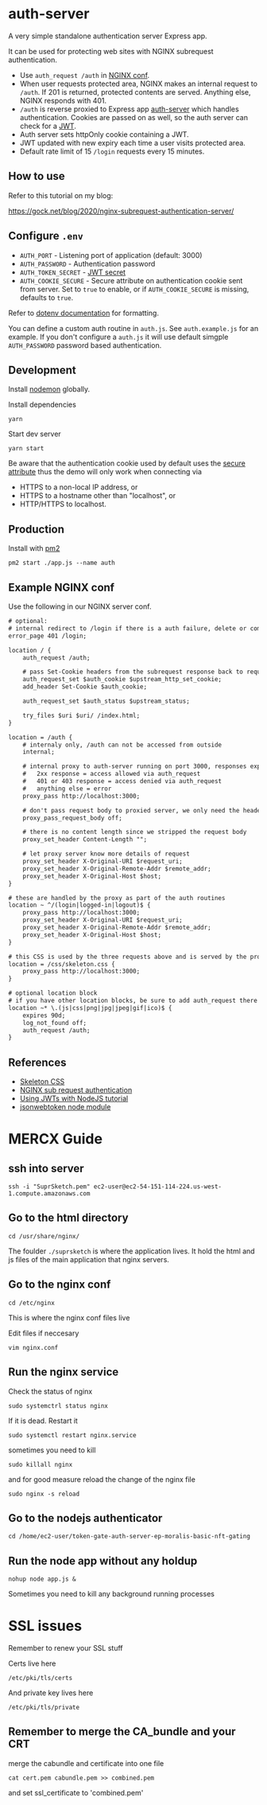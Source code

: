 # auth-server

A very simple standalone authentication server Express app.

It can be used for protecting web sites with NGINX subrequest authentication.

- Use `auth_request /auth` in [NGINX conf](https://docs.nginx.com/nginx/admin-guide/security-controls/configuring-subrequest-authentication/).
- When user requests protected area, NGINX makes an internal request to `/auth`. If 201 is returned, protected contents are served. Anything else, NGINX responds with 401.
- `/auth` is reverse proxied to Express app [auth-server](https://github.com/andygock/auth-server) which handles authentication. Cookies are passed on as well, so the auth server can check for a [JWT](https://jwt.io/).
- Auth server sets httpOnly cookie containing a JWT.
- JWT updated with new expiry each time a user visits protected area.
- Default rate limit of 15 `/login` requests every 15 minutes.

## How to use

Refer to this tutorial on my blog:

<https://gock.net/blog/2020/nginx-subrequest-authentication-server/>

## Configure `.env`

- `AUTH_PORT` -  Listening port of application (default: 3000)
- `AUTH_PASSWORD` - Authentication password
- `AUTH_TOKEN_SECRET` - [JWT secret](https://en.wikipedia.org/wiki/JSON_Web_Token#Structure)
- `AUTH_COOKIE_SECURE` - Secure attribute on authentication cookie sent from server. Set to `true` to enable, or if `AUTH_COOKIE_SECURE` is missing, defaults to `true`.

Refer to [dotenv documentation](https://github.com/motdotla/dotenv#readme) for formatting.

You can define a custom auth routine in `auth.js`. See `auth.example.js` for an example. If you don't configure a `auth.js` it will use default simgple `AUTH_PASSWORD` password based authentication.

## Development

Install [nodemon](https://nodemon.io/) globally.

Install dependencies

    yarn

Start dev server

    yarn start

Be aware that the authentication cookie used by default uses the [secure attribute](https://en.wikipedia.org/wiki/Secure_cookie) thus the demo will only work when connecting via

- HTTPS to a non-local IP address, or
- HTTPS to a hostname other than "localhost", or
- HTTP/HTTPS to localhost.

## Production

Install with [pm2](https://pm2.keymetrics.io/)

    pm2 start ./app.js --name auth

## Example NGINX conf

Use the following in our NGINX server conf.

```txt
# optional:
# internal redirect to /login if there is a auth failure, delete or comment this out if you don't want this behaviour and just show a generic 401 error
error_page 401 /login;

location / {
    auth_request /auth;

    # pass Set-Cookie headers from the subrequest response back to requestor
    auth_request_set $auth_cookie $upstream_http_set_cookie;
    add_header Set-Cookie $auth_cookie;

    auth_request_set $auth_status $upstream_status;

    try_files $uri $uri/ /index.html;
}

location = /auth {
    # internaly only, /auth can not be accessed from outside
    internal;

    # internal proxy to auth-server running on port 3000, responses expected from proxy:
    #   2xx response = access allowed via auth_request
    #   401 or 403 response = access denied via auth_request
    #   anything else = error
    proxy_pass http://localhost:3000;

    # don't pass request body to proxied server, we only need the headers which are passed on by default
    proxy_pass_request_body off;

    # there is no content length since we stripped the request body
    proxy_set_header Content-Length "";

    # let proxy server know more details of request
    proxy_set_header X-Original-URI $request_uri;
    proxy_set_header X-Original-Remote-Addr $remote_addr;
    proxy_set_header X-Original-Host $host;
}

# these are handled by the proxy as part of the auth routines
location ~ ^/(login|logged-in|logout)$ {
    proxy_pass http://localhost:3000;
    proxy_set_header X-Original-URI $request_uri;
    proxy_set_header X-Original-Remote-Addr $remote_addr;
    proxy_set_header X-Original-Host $host;
}

# this CSS is used by the three requests above and is served by the proxy
location = /css/skeleton.css {
    proxy_pass http://localhost:3000;
}

# optional location block
# if you have other location blocks, be sure to add auth_request there too otherwise these requests won't get protected, for example
location ~* \.(js|css|png|jpg|jpeg|gif|ico)$ {
    expires 90d;
    log_not_found off;
    auth_request /auth;
}
```

## References

- [Skeleton CSS](https://github.com/dhg/Skeleton)
- [NGINX sub request authentication](https://docs.nginx.com/nginx/admin-guide/security-controls/configuring-subrequest-authentication/)
- [Using JWTs with NodeJS tutorial](https://www.digitalocean.com/community/tutorials/nodejs-jwt-expressjs)
- [jsonwebtoken node module](https://github.com/auth0/node-jsonwebtoken)

# MERCX Guide

## ssh into server

```
ssh -i "SuprSketch.pem" ec2-user@ec2-54-151-114-224.us-west-1.compute.amazonaws.com
```

## Go to the html directory

```
cd /usr/share/nginx/
```
The foulder `./suprsketch` is where the application lives. It hold the html and js files of the main application that nginx servers.

## Go to the nginx conf

```
cd /etc/nginx
```
This is where the nginx conf files live

Edit files if neccesary
```
vim nginx.conf
```
## Run the nginx service
Check the status of nginx
```
sudo systemctrl status nginx
```
If it is dead. Restart it

```
sudo systemctl restart nginx.service
```
sometimes you need to kill 
```
sudo killall nginx
```
and for good measure reload the change of the nginx file
```
sudo nginx -s reload
```

## Go to the nodejs authenticator

```
cd /home/ec2-user/token-gate-auth-server-ep-moralis-basic-nft-gating
```

## Run the node app without any holdup
```
nohup node app.js &
```
Sometimes you need to kill any background running processes

# SSL issues
Remember to renew your SSL stuff

Certs live here
```
/etc/pki/tls/certs
```
And private key lives here
```
/etc/pki/tls/private
```
## Remember to merge the CA_bundle and your CRT

merge the cabundle and certificate into one file
```
cat cert.pem cabundle.pem >> combined.pem
```
and set ssl_certificate to 'combined.pem'

